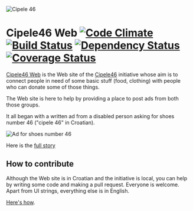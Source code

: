 ![Cipele 46](http://cipele46.org/assets/shoes46_logo.png)

# Cipele46 Web [![Code Climate](https://codeclimate.com/github/cipele46/cipele46-web.png)](https://codeclimate.com/github/cipele46/cipele46-web) [![Build Status](https://travis-ci.org/cipele46/cipele46-web.png?branch=master)](https://travis-ci.org/cipele46/cipele46-web) [![Dependency Status](https://gemnasium.com/cipele46/cipele46-web.png)](https://gemnasium.com/cipele46/cipele46-web) [![Coverage Status](https://coveralls.io/repos/cipele46/cipele46-web/badge.png)](https://coveralls.io/r/cipele46/cipele46-web) 

[Cipele46 Web](http://cipele46.org) is the Web site of the [Cipele46](http://www.facebook.com/Cipele46?) initiative whose 
aim is to connect people in need of some basic stuff (food, clothing) with people who can 
donate some of those things.

The Web site is here to help by providing a place to post ads from both those groups.

It all began with a written ad from a disabled person asking for shoes number 46 ("cipele 46" in Croatian).

![Ad for shoes number 46](http://cipele46.org/assets/static/nasa-prica.png)

Here is the [full story](http://www.facebook.com/Cipele46/info)

## How to contribute

Although the Web site is in Croatian and the initiative is local, you can help by writing some code and making
a pull request. Everyone is welcome. Apart from UI strings, everything else is in English.

[Here's how](https://github.com/cipele46/cipele46-web/wiki/How-to-start-developing).
